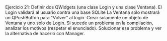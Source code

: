 Ejercicio 21:
Definir dos QWidgets (una clase Login y una clase Ventana).
El Login validará al usuario contra una base SQLite
La Ventana sólo mostrará un QPushButton para "Volver" al login.
Crear solamente un objeto de Ventana y uno solo de Login.
Si sucede un problema en la compilación, analizar los motivos (respetar el enunciado).
Solucionar ese problema y ver la alternativa de hacerlo con Manager.